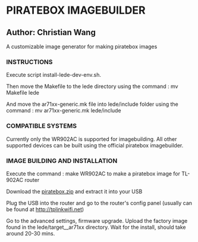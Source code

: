 # PIRATEBOX IMAGEBUILDER
## Author: Christian Wang
A customizable image generator for making piratebox images

### INSTRUCTIONS
Execute script install-lede-dev-env.sh.

Then move the Makefile to the lede directory using the command :
mv Makefile lede

And move the ar71xx-generic.mk file into lede/include folder using the command :
mv ar71xx-generic.mk lede/include

### COMPATIBLE SYSTEMS
Currently only the WR902AC is supported for imagebuilding. All other supported devices can be built using the official piratebox imagebuilder.

### IMAGE BUILDING AND INSTALLATION
Execute the command :
make WR902AC
to make a piratebox image for TL-902AC router

Download the [piratebox.zip](http://development.piratebox.de/target_piratebox_ar71xx-generic/install_piratebox.zip) and extract it into your USB

Plug the USB into the router and go to the router's config panel (usually can be found at http://tplinkwifi.net)

Go to the advanced settings, firmware upgrade. Upload the factory image found in the lede/target__ar71xx directory. Wait for the install, should take around 20-30 mins.
